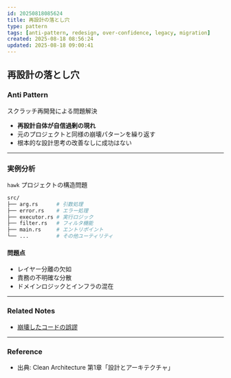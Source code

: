 ```yaml
---
id: 20250818085624
title: 再設計の落とし穴
type: pattern
tags: [anti-pattern, redesign, over-confidence, legacy, migration]
created: 2025-08-18 08:56:24
updated: 2025-08-18 09:00:41
---
```


## 再設計の落とし穴

### Anti Pattern

スクラッチ再開発による問題解決

- **再設計自体が自信過剰の現れ**
- 元のプロジェクトと同様の崩壊パターンを繰り返す
- 根本的な設計思考の改善なしに成功はない

---

### 実例分析

`hawk` プロジェクトの構造問題

```bash
src/
├── arg.rs      # 引数処理
├── error.rs    # エラー処理
├── executor.rs # 実行ロジック
├── filter.rs   # フィルタ機能
├── main.rs     # エントリポイント
└── ...         # その他ユーティリティ
```

#### 問題点

- レイヤー分離の欠如
- 責務の不明確な分散
- ドメインロジックとインフラの混在

---

### Related Notes

- [崩壊したコードの誤謬](./20250818084749.md)

---

### Reference

- 出典: Clean Architecture 第1章「設計とアーキテクチャ」
